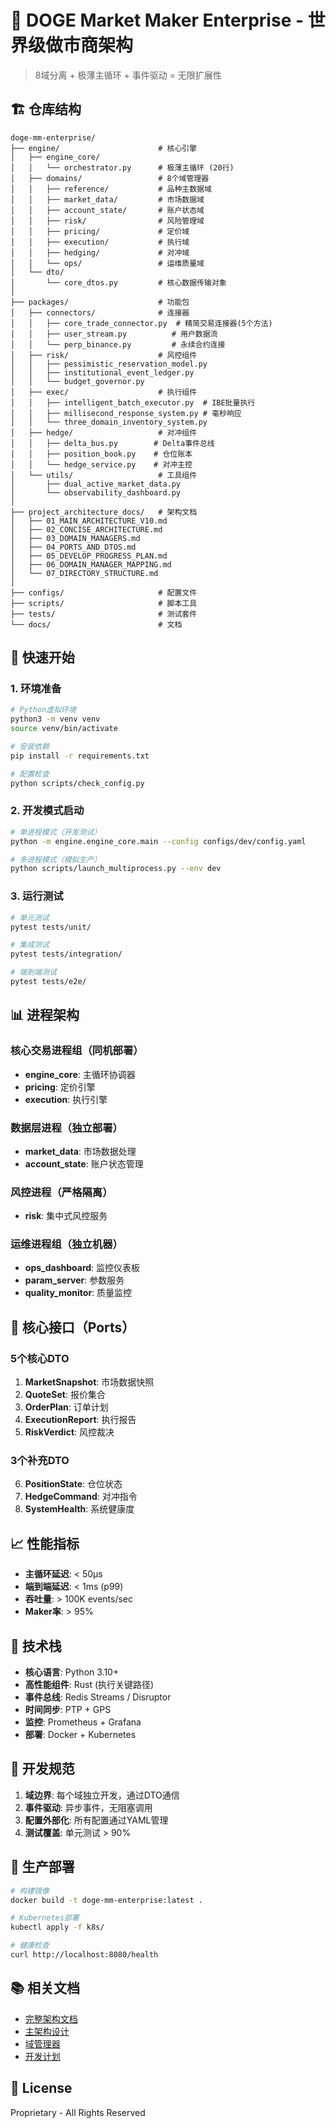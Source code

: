 # 🏢 DOGE Market Maker Enterprise - 世界级做市商架构

> 8域分离 + 极薄主循环 + 事件驱动 = 无限扩展性

## 🏗️ 仓库结构

```
doge-mm-enterprise/
├── engine/                      # 核心引擎
│   ├── engine_core/
│   │   └── orchestrator.py      # 极薄主循环 (20行)
│   ├── domains/                 # 8个域管理器
│   │   ├── reference/           # 品种主数据域
│   │   ├── market_data/         # 市场数据域
│   │   ├── account_state/       # 账户状态域
│   │   ├── risk/                # 风险管理域
│   │   ├── pricing/             # 定价域
│   │   ├── execution/           # 执行域
│   │   ├── hedging/             # 对冲域
│   │   └── ops/                 # 运维质量域
│   └── dto/
│       └── core_dtos.py         # 核心数据传输对象
│
├── packages/                    # 功能包
│   ├── connectors/              # 连接器
│   │   ├── core_trade_connector.py  # 精简交易连接器(5个方法)
│   │   ├── user_stream.py          # 用户数据流
│   │   └── perp_binance.py         # 永续合约连接
│   ├── risk/                    # 风控组件
│   │   ├── pessimistic_reservation_model.py
│   │   ├── institutional_event_ledger.py
│   │   └── budget_governor.py
│   ├── exec/                    # 执行组件
│   │   ├── intelligent_batch_executor.py  # IBE批量执行
│   │   ├── millisecond_response_system.py # 毫秒响应
│   │   └── three_domain_inventory_system.py
│   ├── hedge/                   # 对冲组件
│   │   ├── delta_bus.py        # Delta事件总线
│   │   ├── position_book.py    # 仓位账本
│   │   └── hedge_service.py    # 对冲主控
│   └── utils/                   # 工具组件
│       ├── dual_active_market_data.py
│       └── observability_dashboard.py
│
├── project_architecture_docs/   # 架构文档
│   ├── 01_MAIN_ARCHITECTURE_V10.md
│   ├── 02_CONCISE_ARCHITECTURE.md
│   ├── 03_DOMAIN_MANAGERS.md
│   ├── 04_PORTS_AND_DTOS.md
│   ├── 05_DEVELOP_PROGRESS_PLAN.md
│   ├── 06_DOMAIN_MANAGER_MAPPING.md
│   └── 07_DIRECTORY_STRUCTURE.md
│
├── configs/                     # 配置文件
├── scripts/                     # 脚本工具
├── tests/                       # 测试套件
└── docs/                        # 文档
```

## 🚀 快速开始

### 1. 环境准备
```bash
# Python虚拟环境
python3 -m venv venv
source venv/bin/activate

# 安装依赖
pip install -r requirements.txt

# 配置检查
python scripts/check_config.py
```

### 2. 开发模式启动
```bash
# 单进程模式（开发测试）
python -m engine.engine_core.main --config configs/dev/config.yaml

# 多进程模式（模拟生产）
python scripts/launch_multiprocess.py --env dev
```

### 3. 运行测试
```bash
# 单元测试
pytest tests/unit/

# 集成测试
pytest tests/integration/

# 端到端测试
pytest tests/e2e/
```

## 📊 进程架构

### 核心交易进程组（同机部署）
- **engine_core**: 主循环协调器
- **pricing**: 定价引擎
- **execution**: 执行引擎

### 数据层进程（独立部署）
- **market_data**: 市场数据处理
- **account_state**: 账户状态管理

### 风控进程（严格隔离）
- **risk**: 集中式风控服务

### 运维进程组（独立机器）
- **ops_dashboard**: 监控仪表板
- **param_server**: 参数服务
- **quality_monitor**: 质量监控

## 🔌 核心接口（Ports）

### 5个核心DTO
1. **MarketSnapshot**: 市场数据快照
2. **QuoteSet**: 报价集合
3. **OrderPlan**: 订单计划
4. **ExecutionReport**: 执行报告
5. **RiskVerdict**: 风控裁决

### 3个补充DTO
6. **PositionState**: 仓位状态
7. **HedgeCommand**: 对冲指令
8. **SystemHealth**: 系统健康度

## 📈 性能指标

- **主循环延迟**: < 50μs
- **端到端延迟**: < 1ms (p99)
- **吞吐量**: > 100K events/sec
- **Maker率**: > 95%

## 🔧 技术栈

- **核心语言**: Python 3.10+
- **高性能组件**: Rust (执行关键路径)
- **事件总线**: Redis Streams / Disruptor
- **时间同步**: PTP + GPS
- **监控**: Prometheus + Grafana
- **部署**: Docker + Kubernetes

## 📝 开发规范

1. **域边界**: 每个域独立开发，通过DTO通信
2. **事件驱动**: 异步事件，无阻塞调用
3. **配置外部化**: 所有配置通过YAML管理
4. **测试覆盖**: 单元测试 > 90%

## 🚨 生产部署

```bash
# 构建镜像
docker build -t doge-mm-enterprise:latest .

# Kubernetes部署
kubectl apply -f k8s/

# 健康检查
curl http://localhost:8080/health
```

## 📚 相关文档

- [完整架构文档](project_architecture_docs/README.md)
- [主架构设计](project_architecture_docs/01_MAIN_ARCHITECTURE_V10.md)
- [域管理器](project_architecture_docs/03_DOMAIN_MANAGERS.md)
- [开发计划](project_architecture_docs/05_DEVELOP_PROGRESS_PLAN.md)

## 📄 License

Proprietary - All Rights Reserved